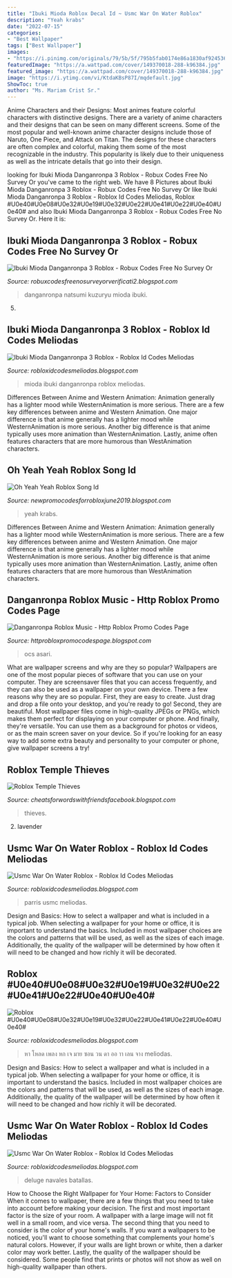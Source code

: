 ```yaml
---
title: "Ibuki Mioda Roblox Decal Id ~ Usmc War On Water Roblox"
description: "Yeah krabs"
date: "2022-07-15"
categories:
- "Best Wallpaper"
tags: ["Best Wallpaper"]
images:
- "https://i.pinimg.com/originals/79/5b/5f/795b5fab0174e86a1830af92453606d6.png"
featuredImage: "https://a.wattpad.com/cover/149370018-288-k96384.jpg"
featured_image: "https://a.wattpad.com/cover/149370018-288-k96384.jpg"
image: "https://i.ytimg.com/vi/KtdaKBsP87I/mqdefault.jpg"
ShowToc: true
author: "Ms. Mariam Crist Sr."
---
```



Anime Characters and their Designs: Most animes feature colorful characters with distinctive designs.
There are a variety of anime characters and their designs that can be seen on many different screens. Some of the most popular and well-known anime character designs include those of Naruto, One Piece, and Attack on Titan. The designs for these characters are often complex and colorful, making them some of the most recognizable in the industry. This popularity is likely due to their uniqueness as well as the intricate details that go into their design.

	

		
looking for Ibuki Mioda Danganronpa 3 Roblox - Robux Codes Free No Survey Or you've came to the right web. We have 8 Pictures about Ibuki Mioda Danganronpa 3 Roblox - Robux Codes Free No Survey Or like Ibuki Mioda Danganronpa 3 Roblox - Roblox Id Codes Meliodas, Roblox #U0e40#U0e08#U0e32#U0e19#U0e32#U0e22#U0e41#U0e22#U0e40#U0e40# and also Ibuki Mioda Danganronpa 3 Roblox - Robux Codes Free No Survey Or. Here it is:
		
    
## Ibuki Mioda Danganronpa 3 Roblox - Robux Codes Free No Survey Or

<img loading=lazy src="https://i.pinimg.com/originals/79/5b/5f/795b5fab0174e86a1830af92453606d6.png" onerror="this.onerror=null;this.src='https://tse1.mm.bing.net/th?id=OIP.-GiETn3ZONK-xyR9oxtFVAHaMf&amp;pid=15.1';" alt="Ibuki Mioda Danganronpa 3 Roblox - Robux Codes Free No Survey Or">

_Source: robuxcodesfreenosurveyorverificati2.blogspot.com_

>danganronpa natsumi kuzuryu mioda ibuki. 

	

5.

    
## Ibuki Mioda Danganronpa 3 Roblox - Roblox Id Codes Meliodas

<img loading=lazy src="https://images-wixmp-ed30a86b8c4ca887773594c2.wixmp.com/f/6e70b9e4-b59a-4bed-8587-f68642b1313a/dcqb7ib-4e7951b7-77ac-47e4-bfca-017c493c92d5.png/v1/fill/w_1024,h_1516,q_80,strp/ibuki_mioda___danganronpa_by_giovannakawaiii_dcqb7ib-fullview.jpg?token=eyJ0eXAiOiJKV1QiLCJhbGciOiJIUzI1NiJ9.eyJzdWIiOiJ1cm46YXBwOjdlMGQxODg5ODIyNjQzNzNhNWYwZDQxNWVhMGQyNmUwIiwiaXNzIjoidXJuOmFwcDo3ZTBkMTg4OTgyMjY0MzczYTVmMGQ0MTVlYTBkMjZlMCIsIm9iaiI6W1t7ImhlaWdodCI6Ijw9MTUxNiIsInBhdGgiOiJcL2ZcLzZlNzBiOWU0LWI1OWEtNGJlZC04NTg3LWY2ODY0MmIxMzEzYVwvZGNxYjdpYi00ZTc5NTFiNy03N2FjLTQ3ZTQtYmZjYS0wMTdjNDkzYzkyZDUucG5nIiwid2lkdGgiOiI8PTEwMjQifV1dLCJhdWQiOlsidXJuOnNlcnZpY2U6aW1hZ2Uub3BlcmF0aW9ucyJdfQ.no1lu_D3FU-gLWhlELwxQa2fY7pDzTiQbm2080PgYpo" onerror="this.onerror=null;this.src='https://tse1.mm.bing.net/th?id=OIP.53QcNZ898tfLcGfymiq-wgHaK9&amp;pid=15.1';" alt="Ibuki Mioda Danganronpa 3 Roblox - Roblox Id Codes Meliodas">

_Source: robloxidcodesmeliodas.blogspot.com_

>mioda ibuki danganronpa roblox meliodas. 

	

Differences Between Anime and Western Animation: Animation generally has a lighter mood while WesternAnimation is more serious.
There are a few key differences between anime and Western Animation. One major difference is that anime generally has a lighter mood while WesternAnimation is more serious. Another big difference is that anime typically uses more animation than WesternAnimation. Lastly, anime often features characters that are more humorous than WestAnimation characters.

    
## Oh Yeah Yeah Roblox Song Id

<img loading=lazy src="https://lh5.googleusercontent.com/proxy/_k8G_ZKLomMLzuOEwQKY8sB1HpbGIgznRpyKNkP6JJVGfxs0vJjJDJsqkRYK7xAQt3lJrdEUQ-f9A_B2fvJD2gSbbA_F89o=s0-d" onerror="this.onerror=null;this.src='https://tse2.mm.bing.net/th?id=OIP.BZe5BoYHC6qHoUXBVaHHyQAAAA&amp;pid=15.1';" alt="Oh Yeah Yeah Roblox Song Id">

_Source: newpromocodesforrobloxjune2019.blogspot.com_

>yeah krabs. 

	

Differences Between Anime and Western Animation: Animation generally has a lighter mood while WesternAnimation is more serious.
There are a few key differences between anime and Western Animation. One major difference is that anime generally has a lighter mood while WesternAnimation is more serious. Another big difference is that anime typically uses more animation than WesternAnimation. Lastly, anime often features characters that are more humorous than WestAnimation characters.

    
## Danganronpa Roblox Music - Http Roblox Promo Codes Page

<img loading=lazy src="https://a.wattpad.com/cover/149370018-288-k96384.jpg" onerror="this.onerror=null;this.src='https://tse3.mm.bing.net/th?id=OIP.O4Wi7fd3IX1HhPe-8bT6PwAAAA&amp;pid=15.1';" alt="Danganronpa Roblox Music - Http Roblox Promo Codes Page">

_Source: httprobloxpromocodespage.blogspot.com_

>ocs asari. 

	

What are wallpaper screens and why are they so popular?
Wallpapers are one of the most popular pieces of software that you can use on your computer. They are screensaver files that you can access frequently, and they can also be used as a wallpaper on your own device. There a few reasons why they are so popular. First, they are easy to create. Just drag and drop a file onto your desktop, and you're ready to go! Second, they are beautiful. Most wallpaper files come in high-quality JPEGs or PNGs, which makes them perfect for displaying on your computer or phone. And finally, they're versatile. You can use them as a background for photos or videos, or as the main screen saver on your device. So if you're looking for an easy way to add some extra beauty and personality to your computer or phone, give wallpaper screens a try!

    
## Roblox Temple Thieves

<img loading=lazy src="https://i.ytimg.com/vi/8HhQ0IRPSWM/maxresdefault.jpg" onerror="this.onerror=null;this.src='https://tse3.mm.bing.net/th?id=OIP.Q-S9RdRNLUj5D3jhlznB0AHaEK&amp;pid=15.1';" alt="Roblox Temple Thieves">

_Source: cheatsforwordswithfriendsfacebook.blogspot.com_

>thieves. 

	

2. lavender 

    
## Usmc War On Water Roblox - Roblox Id Codes Meliodas

<img loading=lazy src="https://c8.alamy.com/comp/RTB0MA/us-marine-corps-recruits-with-bravo-company-1st-recruit-tra-recruit-training-regiment-attend-a-marine-corps-water-survival-class-on-marine-corps-recruit-depot-parris-island-sc-feb-5-2019-as-a-graduation-requirement-swim-qualification-are-for-recruits-to-be-tested-on-their-ability-to-jump-into-deep-waters-shed-proper-equipment-and-tread-water-in-full-utilities-RTB0MA.jpg" onerror="this.onerror=null;this.src='https://tse2.mm.bing.net/th?id=OIP.DHRo107vmFLxKZvdPD5axgHaKS&amp;pid=15.1';" alt="Usmc War On Water Roblox - Roblox Id Codes Meliodas">

_Source: robloxidcodesmeliodas.blogspot.com_

>parris usmc meliodas. 

	

Design and Basics: How to select a wallpaper and what is included in a typical job.
When selecting a wallpaper for your home or office, it is important to understand the basics. Included in most wallpaper choices are the colors and patterns that will be used, as well as the sizes of each image. Additionally, the quality of the wallpaper will be determined by how often it will need to be changed and how richly it will be decorated.

    
## Roblox #U0e40#U0e08#U0e32#U0e19#U0e32#U0e22#U0e41#U0e22#U0e40#U0e40#

<img loading=lazy src="https://i.ytimg.com/vi/KtdaKBsP87I/mqdefault.jpg" onerror="this.onerror=null;this.src='https://tse3.mm.bing.net/th?id=OIP.MTdzaGgAr8u9Ca7A-xHpIQAAAA&amp;pid=15.1';" alt="Roblox #U0e40#U0e08#U0e32#U0e19#U0e32#U0e22#U0e41#U0e22#U0e40#U0e40#">

_Source: robloxidcodesmeliodas.blogspot.com_

>หา โหลด เพลง หก เจ มาย ซอน วน ดา ออ าา เลน จาง meliodas. 

	

Design and Basics: How to select a wallpaper and what is included in a typical job.
When selecting a wallpaper for your home or office, it is important to understand the basics. Included in most wallpaper choices are the colors and patterns that will be used, as well as the sizes of each image. Additionally, the quality of the wallpaper will be determined by how often it will need to be changed and how richly it will be decorated.

    
## Usmc War On Water Roblox - Roblox Id Codes Meliodas

<img loading=lazy src="https://i.ytimg.com/vi/hiPgJNp7I6w/hqdefault.jpg" onerror="this.onerror=null;this.src='https://tse1.mm.bing.net/th?id=OIP.Q2nRs6MaqclobttmKLQEgQHaFj&amp;pid=15.1';" alt="Usmc War On Water Roblox - Roblox Id Codes Meliodas">

_Source: robloxidcodesmeliodas.blogspot.com_

>deluge navales batallas. 

	

How to Choose the Right Wallpaper for Your Home: Factors to Consider
When it comes to wallpaper, there are a few things that you need to take into account before making your decision. The first and most important factor is the size of your room. A wallpaper with a large image will not fit well in a small room, and vice versa. 
The second thing that you need to consider is the color of your home's walls. If you want a wallpapers to be noticed, you'll want to choose something that complements your home's natural colors. However, if your walls are light brown or white, then a darker color may work better. 
Lastly, the quality of the wallpaper should be considered. Some people find that prints or photos will not show as well on high-quality wallpaper than others.

